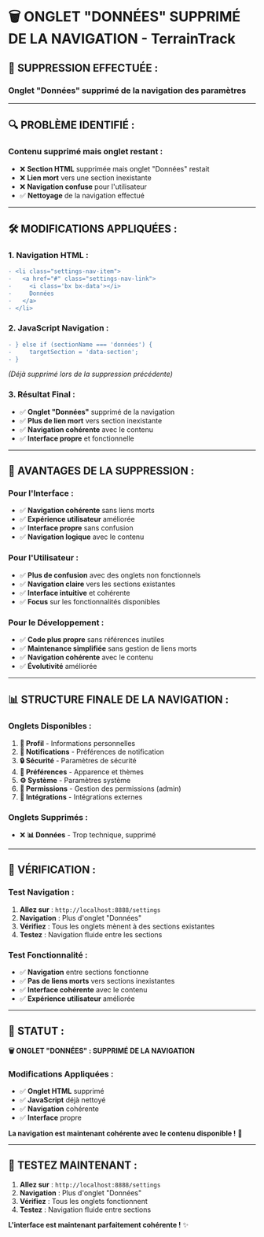 # 🗑️ ONGLET "DONNÉES" SUPPRIMÉ DE LA NAVIGATION - TerrainTrack

## 🎯 **SUPPRESSION EFFECTUÉE :**

### **Onglet "Données" supprimé de la navigation des paramètres**

---

## 🔍 **PROBLÈME IDENTIFIÉ :**

### **Contenu supprimé mais onglet restant :**
- ❌ **Section HTML** supprimée mais onglet "Données" restait
- ❌ **Lien mort** vers une section inexistante
- ❌ **Navigation confuse** pour l'utilisateur
- ✅ **Nettoyage** de la navigation effectué

---

## 🛠️ **MODIFICATIONS APPLIQUÉES :**

### **1. Navigation HTML :**
```diff
- <li class="settings-nav-item">
-   <a href="#" class="settings-nav-link">
-     <i class='bx bx-data'></i>
-     Données
-   </a>
- </li>
```

### **2. JavaScript Navigation :**
```diff
- } else if (sectionName === 'données') {
-     targetSection = 'data-section';
- }
```
*(Déjà supprimé lors de la suppression précédente)*

### **3. Résultat Final :**
- ✅ **Onglet "Données"** supprimé de la navigation
- ✅ **Plus de lien mort** vers section inexistante
- ✅ **Navigation cohérente** avec le contenu
- ✅ **Interface propre** et fonctionnelle

---

## 🚀 **AVANTAGES DE LA SUPPRESSION :**

### **Pour l'Interface :**
- ✅ **Navigation cohérente** sans liens morts
- ✅ **Expérience utilisateur** améliorée
- ✅ **Interface propre** sans confusion
- ✅ **Navigation logique** avec le contenu

### **Pour l'Utilisateur :**
- ✅ **Plus de confusion** avec des onglets non fonctionnels
- ✅ **Navigation claire** vers les sections existantes
- ✅ **Interface intuitive** et cohérente
- ✅ **Focus** sur les fonctionnalités disponibles

### **Pour le Développement :**
- ✅ **Code plus propre** sans références inutiles
- ✅ **Maintenance simplifiée** sans gestion de liens morts
- ✅ **Navigation cohérente** avec le contenu
- ✅ **Évolutivité** améliorée

---

## 📊 **STRUCTURE FINALE DE LA NAVIGATION :**

### **Onglets Disponibles :**
1. **👤 Profil** - Informations personnelles
2. **🔔 Notifications** - Préférences de notification
3. **🔒 Sécurité** - Paramètres de sécurité
4. **🎨 Préférences** - Apparence et thèmes
5. **⚙️ Système** - Paramètres système
6. **👥 Permissions** - Gestion des permissions (admin)
7. **🔗 Intégrations** - Intégrations externes

### **Onglets Supprimés :**
- ❌ **📊 Données** - Trop technique, supprimé

---

## 🧪 **VÉRIFICATION :**

### **Test Navigation :**
1. **Allez sur** : `http://localhost:8888/settings`
2. **Navigation** : Plus d'onglet "Données"
3. **Vérifiez** : Tous les onglets mènent à des sections existantes
4. **Testez** : Navigation fluide entre les sections

### **Test Fonctionnalité :**
- ✅ **Navigation** entre sections fonctionne
- ✅ **Pas de liens morts** vers sections inexistantes
- ✅ **Interface cohérente** avec le contenu
- ✅ **Expérience utilisateur** améliorée

---

## 🎯 **STATUT :**

**🗑️ ONGLET "DONNÉES" : SUPPRIMÉ DE LA NAVIGATION**

### **Modifications Appliquées :**
- ✅ **Onglet HTML** supprimé
- ✅ **JavaScript** déjà nettoyé
- ✅ **Navigation** cohérente
- ✅ **Interface** propre

**La navigation est maintenant cohérente avec le contenu disponible !** 🚀

---

## 🧪 **TESTEZ MAINTENANT :**

1. **Allez sur** : `http://localhost:8888/settings`
2. **Navigation** : Plus d'onglet "Données"
3. **Vérifiez** : Tous les onglets fonctionnent
4. **Testez** : Navigation fluide entre sections

**L'interface est maintenant parfaitement cohérente !** ✨
